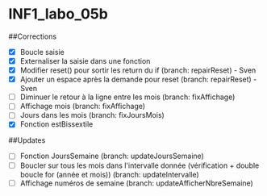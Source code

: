 # INF1_labo_05b                                                                                                                                                       
##Corrections                                                                                                                                                         
- [x] Boucle saisie                                                                                                                                                   
- [x] Externaliser la saisie dans une fonction
- [x] Modifier reset() pour sortir les return du if (branch: repairReset) - Sven
- [x] Ajouter un espace après la demande pour reset (branch: repairReset) - Sven
- [ ] Diminuer le retour à la ligne entre les mois (branch: fixAffichage)
- [ ] Affichage mois (branch: fixAffichage)
- [ ] Jours dans les mois (branch: fixJoursMois)
- [x] Fonction estBissextile

##Updates                                                                                                                                                             
- [ ] Fonction JoursSemaine (branch: updateJoursSemaine)
- [ ] Boucler sur tous les mois dans l'intervalle donnée (vérification + double boucle for (année et mois)) (branch: updateIntervalle) 
- [ ] Affichage numéros de semaine (branch: updateAfficherNbreSemaine)
